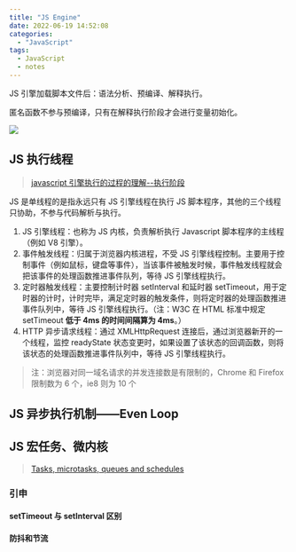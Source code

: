 ```yaml
---
title: "JS Engine"
date: 2022-06-19 14:52:08
categories:
  - "JavaScript"
tags:
  - JavaScript
  - notes
---
```


JS 引擎加载脚本文件后：语法分析、预编译、解释执行。

匿名函数不参与预编译，只有在解释执行阶段才会进行变量初始化。

![](https://qinu.poryoung.cn/img/202206191534572.png)

## JS 执行线程

> [javascript 引擎执行的过程的理解--执行阶段](https://segmentfault.com/a/1190000018134157)

JS 是单线程的是指永远只有 JS 引擎线程在执行 JS 脚本程序，其他的三个线程只协助，不参与代码解析与执行。

1. JS 引擎线程：也称为 JS 内核，负责解析执行 Javascript 脚本程序的主线程（例如 V8 引擎）。
2. 事件触发线程：归属于浏览器内核进程，不受 JS 引擎线程控制。主要用于控制事件（例如鼠标，键盘等事件），当该事件被触发时候，事件触发线程就会把该事件的处理函数推进事件队列，等待 JS 引擎线程执行。
3. 定时器触发线程：主要控制计时器 setInterval 和延时器 setTimeout，用于定时器的计时，计时完毕，满足定时器的触发条件，则将定时器的处理函数推进事件队列中，等待 JS 引擎线程执行。（注：W3C 在 HTML 标准中规定 setTimeout **低于 4ms 的时间间隔算为 4ms**。）
4. HTTP 异步请求线程：通过 XMLHttpRequest 连接后，通过浏览器新开的一个线程，监控 readyState 状态变更时，如果设置了该状态的回调函数，则将该状态的处理函数推进事件队列中，等待 JS 引擎线程执行。

> 注：浏览器对同一域名请求的并发连接数是有限制的，Chrome 和 Firefox 限制数为 6 个，ie8 则为 10 个

## JS 异步执行机制——Even Loop

## JS 宏任务、微内核

> [Tasks, microtasks, queues and schedules](https://jakearchibald.com/2015/tasks-microtasks-queues-and-schedules/)

### 引申

#### setTimeout 与 setInterval 区别

#### 防抖和节流
